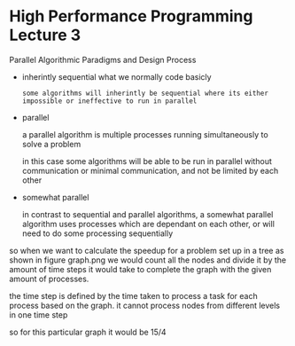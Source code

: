 #   High Performance Programming Lecture 3
Parallel Algorithmic Paradigms and Design Process
*   inherintly sequential
        what we normally code basicly

        some algorithms will inherintly be sequential where its either impossible or ineffective to run in parallel

*   parallel

    a parallel algorithm is multiple processes running simultaneously to solve a problem

    in this case some algorithms will be able to be run in parallel without communication or minimal communication, and not be limited by each other

*   somewhat parallel

    in contrast to sequential and parallel algorithms, a somewhat parallel algorithm uses processes which are dependant on each other, or will need to do some processing sequentially

so when we want to calculate the speedup for a problem set up in a tree as shown in figure graph.png we would count all the nodes and divide it by the amount of time steps it would take to complete the graph with the given amount of processes.

the time step is defined by the time taken to process a task for each process based on the graph. it cannot process nodes from different levels in one time step

so for this particular graph it would be 15/4